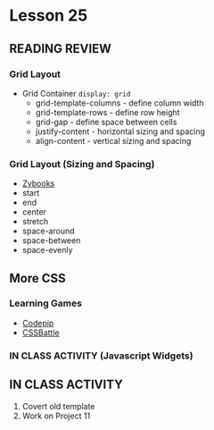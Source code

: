 # Lesson 25
    
## READING REVIEW

### Grid Layout

* Grid Container ``display: grid``
    * grid-template-columns - define column width
    * grid-template-rows - define row height
    * grid-gap - define space between cells
    * justify-content - horizontal sizing and spacing
    * align-content - vertical sizing and spacing

### Grid Layout (Sizing and Spacing)

* [Zybooks](https://learn.zybooks.com/zybook/UNCOBACS200SanchezSpring2022/chapter/6/section/2)
* start
* end
* center
* stretch
* space-around
* space-between
* space-evenly

## More CSS

### Learning Games

* [Codepip](https://codepip.com/games/)
* [CSSBattle](https://cssbattle.dev/)

### IN CLASS ACTIVITY (Javascript Widgets)

## IN CLASS ACTIVITY

1. Covert old template
2. Work on Project 11
